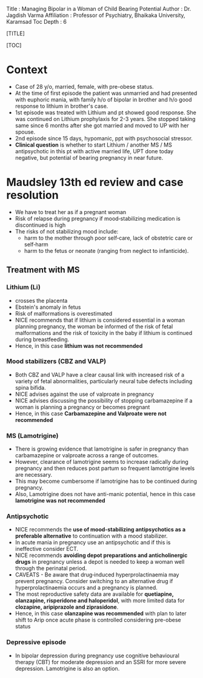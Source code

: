 Title         : Managing Bipolar in a Woman of Child Bearing Potential
Author        : Dr. Jagdish Varma
Affiliation   : Professor of Psychiatry, Bhaikaka University, Karamsad 
Toc Depth     : 6

[TITLE]

[TOC]

# Context
- Case of 28 y/o, married, female, with pre-obese status. 
- At the time of first episode the patient was unmarried and had presented with euphoric mania, with family h/o of bipolar in brother and h/o good response to lithium in brother's case. 
- 1st episode was treated with Lithium and pt showed good response. She was continued on Lithium prophylaxis for 2-3 years. She stopped taking same since 6 months after she got married and moved to UP with her spouse. 
- 2nd episode since 15 days, hypomanic, ppt with psychosocial stressor.
- **Clinical question** is whether to start Lithium / another MS / MS  antipsychotic in this pt with active married life, UPT done today negative, but potential of bearing pregnancy in near future. 

# Maudsley 13th ed review and case resolution
- We have to treat her as if a pregnant woman
- Risk of relapse during pregnancy if mood‐stabilizing medication is discontinued is high
- The risks of not stabilizing mood include:
	- harm to the mother through poor self‐care, lack of obstetric care or self‐harm
	- harm to the fetus or neonate (ranging from neglect to infanticide).

## Treatment with MS

### Lithium (Li) 
- crosses the placenta 
- Ebstein's anomaly in fetus 
- Risk of malformations is overestimated
- NICE recommends that if lithium is considered essential in a woman planning pregnancy, the woman be informed of the risk of fetal malformations and the risk of toxicity in the baby if lithium is continued during breastfeeding.
- Hence, in this case **lithium was not recommended**

### Mood stabilizers (CBZ and VALP)
- Both CBZ and VALP have a clear causal link with increased risk of a variety of fetal abnormalities, particularly neural tube defects including spina bifida.
- NICE advises against the use of valproate in pregnancy
- NICE advises discussing the possibility of stopping carbamazepine if a woman is planning a pregnancy or becomes pregnant
- Hence, in this case **Carbamazepine and Valproate were not recommended**

### MS (Lamotrigine)
- There is growing evidence that lamotrigine is safer in pregnancy than carbamazepine or valproate across a range of outcomes. 
- However, clearance of lamotrigine seems to increase radically during pregnancy and then reduces post partum so frequent lamotrigine levels are necessary.
- This may become cumbersome if lamotrigine has to be continued during pregnancy.
- Also, Lamotrigine does not have anti-manic potential, hence in this case **lamotrigine was not recommended** 

### Antipsychotic 
- NICE recommends the **use of mood‐stabilizing antipsychotics as a preferable alternative** to continuation with a mood stabilizer.
- In acute mania in pregnancy use an antipsychotic and if this is ineffective consider ECT.
- NICE recommends **avoiding depot preparations and anticholinergic drugs** in pregnancy unless a depot is needed to keep a woman well through the perinatal period.
- CAVEATS - Be aware that drug‐induced hyperprolactinaemia may prevent pregnancy. Consider switching to an alternative drug if hyperprolactinaemia occurs and a pregnancy is planned.
- The most reproductive safety data are available for **quetiapine, olanzapine, risperidone and haloperidol**, with more limited data for **clozapine, aripiprazole and ziprasidone**.
- Hence, in this case **olanzapine was recommended** with plan to later shift to Arip once acute phase is controlled considering pre-obese status 

### Depressive episode 
- In bipolar depression during pregnancy use cognitive behavioural therapy (CBT) for moderate depression and an SSRI for more severe depression. Lamotrigine is also an option.
